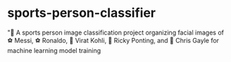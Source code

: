 # sports-person-classifier
"📸 A sports person image classification project organizing facial images of ⚽ Messi, ⚽ Ronaldo, 🏏 Virat Kohli, 🏏 Ricky Ponting, and 🏏 Chris Gayle for machine learning model training 